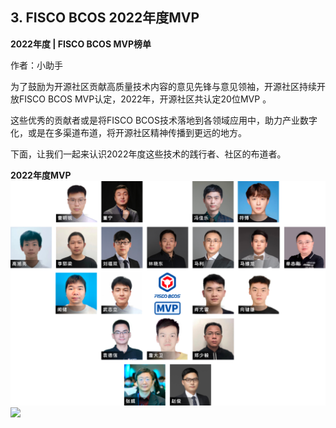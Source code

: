 ## 3. FISCO BCOS 2022年度MVP

**2022年度 | FISCO BCOS MVP榜单**

作者：小助手

为了鼓励为开源社区贡献高质量技术内容的意见先锋与意见领袖，开源社区持续开放FISCO BCOS MVP认定，2022年，开源社区共认定20位MVP 。

这些优秀的贡献者或是将FISCO BCOS技术落地到各领域应用中，助力产业数字化，或是在多渠道布道，将开源社区精神传播到更远的地方。

下面，让我们一起来认识2022年度这些技术的践行者、社区的布道者。


**2022年度MVP**
![](../../images/community/img_1.png)
![](../../images/community/img_2.png)

